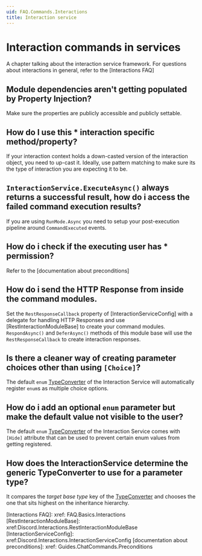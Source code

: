 ```yaml
---
uid: FAQ.Commands.Interactions
title: Interaction service
---
```


# Interaction commands in services

A chapter talking about the interaction service framework.
For questions about interactions in general, refer to the [Interactions FAQ]

## Module dependencies aren't getting populated by Property Injection?

Make sure the properties are publicly accessible and publicly settable.

## How do I use this * interaction specific method/property?

If your interaction context holds a down-casted version of the interaction object, you need to up-cast it.
Ideally, use pattern matching to make sure its the type of interaction you are expecting it to be.

## `InteractionService.ExecuteAsync()` always returns a successful result, how do i access the failed command execution results?

If you are using `RunMode.Async` you need to setup your post-execution pipeline around `CommandExecuted` events.

## How do i check if the executing user has * permission?

Refer to the [documentation about preconditions]

## How do i send the HTTP Response from inside the command modules.

Set the `RestResponseCallback` property of [InteractionServiceConfig] with a delegate for handling HTTP Responses and use
[RestInteractionModuleBase] to create your command modules. `RespondAsync()` and `DeferAsync()` methods of this module base will use the
`RestResponseCallback` to create interaction responses.

## Is there a cleaner way of creating parameter choices other than using `[Choice]`?

The default `enum` [TypeConverter] of the Interaction Service will
automatically register `enum`s as multiple choice options.

## How do i add an optional `enum` parameter but make the default value not visible to the user?

The default `enum` [TypeConverter] of the Interaction Service comes with `[Hide]` attribute that
can be used to prevent certain enum values from getting registered.

## How does the InteractionService determine the generic TypeConverter to use for a parameter type?

It compares the _target base type_ key of the
[TypeConverter] and chooses the one that sits highest on the inheritance hierarchy.

[TypeConverter]: xref:Discord.Interactions.TypeConverter
[Interactions FAQ]: xref: FAQ.Basics.Interactions
[RestInteractionModuleBase]: xref:Discord.Interactions.RestInteractionModuleBase
[InteractionServiceConfig]: xref:Discord.Interactions.InteractionServiceConfig
[documentation about preconditions]: xref: Guides.ChatCommands.Preconditions
